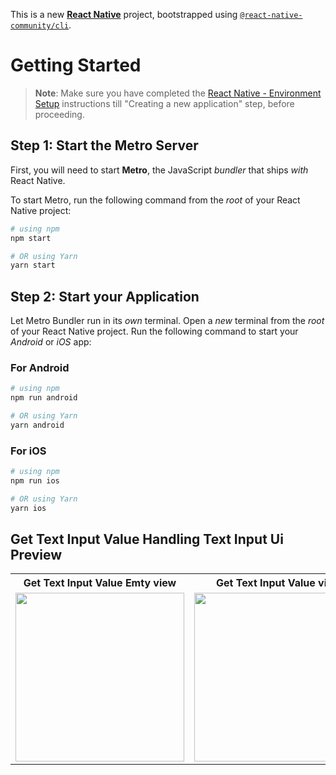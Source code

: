 This is a new [**React Native**](https://reactnative.dev) project, bootstrapped using [`@react-native-community/cli`](https://github.com/react-native-community/cli).

# Getting Started

>**Note**: Make sure you have completed the [React Native - Environment Setup](https://reactnative.dev/docs/environment-setup) instructions till "Creating a new application" step, before proceeding.

## Step 1: Start the Metro Server

First, you will need to start **Metro**, the JavaScript _bundler_ that ships _with_ React Native.

To start Metro, run the following command from the _root_ of your React Native project:

```bash
# using npm
npm start

# OR using Yarn
yarn start
```

## Step 2: Start your Application

Let Metro Bundler run in its _own_ terminal. Open a _new_ terminal from the _root_ of your React Native project. Run the following command to start your _Android_ or _iOS_ app:

### For Android

```bash
# using npm
npm run android

# OR using Yarn
yarn android
```

### For iOS

```bash
# using npm
npm run ios

# OR using Yarn
yarn ios
```






##  Get Text Input Value Handling Text Input Ui Preview



<table>
  
  
<tr>                    
   
   <th>Get Text Input Value Emty view</th>
   <th>Get Text Input Value view</th>
   <th>Get Text Input Value view</th>

</tr>
  
  
  
  
<tr>

<td>

<img src="" width="270"/>

</td>
<td>

<img src="" width="270"/>

</td>
<td>

<img src="" width="270"/>

</td>



</table>



